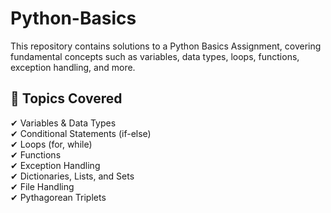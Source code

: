 # Python-Basics
This repository contains solutions to a Python Basics Assignment, covering fundamental concepts such as variables, data types, loops, functions, exception handling, and more.  

## 📖 Topics Covered  
✔ Variables & Data Types  
✔ Conditional Statements (if-else)  
✔ Loops (for, while)  
✔ Functions  
✔ Exception Handling  
✔ Dictionaries, Lists, and Sets  
✔ File Handling  
✔ Pythagorean Triplets  
